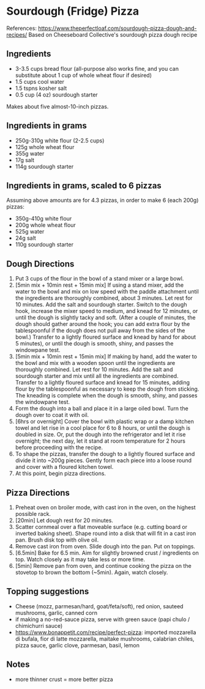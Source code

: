 # Sourdough (Fridge) Pizza
References: https://www.theperfectloaf.com/sourdough-pizza-dough-and-recipes/
Based on Cheeseboard Collective's sourdough pizza dough recipe

## Ingredients
- 3-3.5 cups bread flour (all-purpose also works fine, and you can substitute about 1 cup of whole wheat flour if desired)
- 1.5 cups cool water
- 1.5 tspns kosher salt
- 0.5 cup (4 oz) sourdough starter

Makes about five almost-10-inch pizzas.


## Ingredients in grams 

- 250g-310g white flour (2-2.5 cups)
- 125g whole wheat flour
- 355g water
- 17g salt
- 114g sourdough starter


## Ingredients in grams, scaled to 6 pizzas
Assuming above amounts are for 4.3 pizzas, in order to make 6 (each 200g) pizzas:

- 350g-410g white flour
- 200g whole wheat flour
- 525g water
- 24g salt
- 110g sourdough starter


## Dough Directions
1. Put 3 cups of the flour in the bowl of a stand mixer or a large bowl.
1. [5min mix + 10min rest + 15min mix] If using a stand mixer, add the water to the bowl and mix on low speed with the paddle attachment until the ingredients are thoroughly combined, about 3 minutes. Let rest for 10 minutes. Add the salt and sourdough starter. Switch to the dough hook, increase the mixer speed to medium, and knead for 12 minutes, or until the dough is slightly tacky and soft. (After a couple of minutes, the dough should gather around the hook; you can add extra flour by the tablespoonful if the dough does not pull away from the sides of the bowl.) Transfer to a lightly floured surface and knead by hand for about 5 minutes), or until the dough is smooth, shiny, and passes the windowpane test.
1. [5min mix + 10min rest + 15min mix] If making by hand, add the water to the bowl and mix with a wooden spoon until the ingredients are thoroughly combined. Let rest for 10 minutes. Add the salt and sourdough starter and mix until all the ingredients are combined. Transfer to a lightly floured surface and knead for 15 minutes, adding flour by the tablespoonful as necessary to keep the dough from sticking. The kneading is complete when the dough is smooth, shiny, and passes the windowpane test.
1. Form the dough into a ball and place it in a large oiled bowl. Turn the dough over to coat it with oil.
1. [6hrs or overnight] Cover the bowl with plastic wrap or a damp kitchen towel and let rise in a cool place for 6 to 8 hours, or until the dough is doubled in size. Or, put the dough into the refrigerator and let it rise overnight; the next day, let it stand at room temperature for 2 hours before proceeding with the recipe.
1. To shape the pizzas, transfer the dough to a lightly floured surface and divide it into ~200g pieces. Gently form each piece into a loose round and cover with a floured kitchen towel.
1. At this point, begin pizza directions.

## Pizza Directions
1. Preheat oven on broiler mode, with cast iron in the oven, on the highest possible rack.
1. [20min] Let dough rest for 20 minutes.
1. Scatter cornmeal over a flat moveable surface (e.g. cutting board or inverted baking sheet). Shape round into a disk that will fit in a cast iron pan. Brush disk top with olive oil.
1. Remove cast iron from oven. Slide dough into the pan. Put on toppings.
1. [6.5min] Bake for 6.5 min. Aim for slightly browned crust / ingredients on top. Watch closely as it may take less or more time.
1. [5min] Remove pan from oven, and continue cooking the pizza on the stovetop to brown the bottom (~5min). Again, watch closely.

## Topping suggestions
- Cheese (mozz, parmesan/hard, goat/feta/soft), red onion, sauteed mushrooms, garlic, canned corn
- if making a no-red-sauce pizza, serve with green sauce (papi chulo / chimichurri sauce)
- https://www.bonappetit.com/recipe/perfect-pizza: imported mozzarella di bufala, fior di latte mozzarella, maitake mushrooms, calabrian chiles, pizza sauce, garlic clove, parmesan, basil, lemon

## Notes
- more thinner crust = more better pizza
